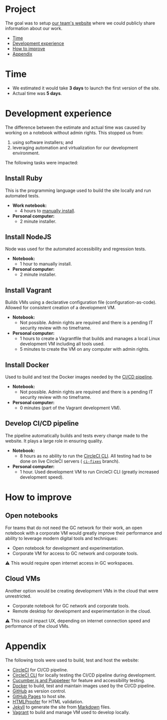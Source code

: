 # Project
The goal was to setup [our team's website](https://dtf-ein.github.io/) where we could publicly share information about our work.

- [Time](#time)
- [Development experience](#development-experience)
- [How to improve](#how-to-improve)
- [Appendix](#appendix)

# Time
- We estimated it would take **3 days** to launch the first version of the site.
- Actual time was **5 days**. 

# Development experience
The difference between the estimate and actual time was caused by working on a notebook without admin rights. This stopped us from:

1. using software installers; and
1. leveraging automation and virtualization for our development environment.

The following tasks were impacted:

## Install Ruby
This is the programming language used to build the site locally and run automated tests. 
- **Work notebook:** 
    - 4 hours to [manually install](https://github.com/dtf-ein/dtf-ein.github.io/issues/1#issuecomment-530790560).  
- **Personal computer:**
    - 2 minute installer.

## Install NodeJS
Node was used for the automated accessibility and regression tests.
- **Notebook:** 
    - 1 hour to manually install.
- **Personal computer:**
    - 2 minute installer.

## Install Vagrant
Builds VMs using a declarative configuration file (configuration-as-code).  Allowed for consistent creation of a development VM.
- **Notebook:** 
    - Not possible.  Admin rights are required and there is a pending IT security review with no timeframe.
- **Personal computer:**
    - 1 hours to create a Vagrantfile that builds and manages a local Linux development VM including all tools used.
    - 5 minutes to create the VM on any computer with admin rights.

## Install Docker
Used to build and test the Docker images needed by the [CI/CD pipeline](https://circleci.com/gh/dtf-ein/dtf-ein.github.io).
- **Notebook:** 
    - Not possible.  Admin rights are required and there is a pending IT security review with no timeframe.
- **Personal computer:**
    - 0 minutes (part of the Vagrant development VM).

## Develop CI/CD pipeline
The pipeline automatically builds and tests every change made to the website.  It plays a large role in ensuring quality.
- **Notebook:** 
    - 8 hours as no ability to run the [CircleCI CLI](https://circleci.com/docs/2.0/local-cli/).  All testing had to be done on live CircleCI servers ( [`ci-fixes`](https://circleci.com/gh/dtf-ein/workflows/dtf-ein.github.io/tree/ci-fixes) branch).
- **Personal computer:**
    - 1 hour.  Used development VM to run CircleCI CLI (greatly increased development speed).

# How to improve
## Open notebooks
For teams that do not need the GC network for their work, an open notebook with a corporate VM would greatly improve their performance and ability to leverage modern digital tools and techniques:

* Open notebook for development and experimentation.
* Corporate VM for access to GC network and corporate tools.

:warning: This would require open internet access in GC workspaces.

## Cloud VMs
Another option would be creating development VMs in the cloud that were unrestricted.  

* Corporate notebook for GC network and corporate tools.
* Remote desktop for development and experimentation in the cloud.

:warning: This could impact UX, depending on internet connection speed and performance of the cloud VMs.

# Appendix
The following tools were used to build, test and host the website:
- [CircleCI](https://circleci.com/) for CI/CD pipeline.
- [CircleCI CLI](https://circleci.com/docs/2.0/local-cli/) for locally testing the CI/CD pipeline during development.
- [Cucumber.js and Puppeteer](https://github.com/patheard/cucumber-puppeteer) for feature and accessibility testing.
- [Docker](https://www.docker.com/) to build, test and maintain images used by the CI/CD pipeline.
- [GitHub](https://github.com/dtf-ein/dtf-ein.github.io) as version control.
- [GitHub Pages](https://pages.github.com/) to host site.
- [HTMLProofer](https://github.com/gjtorikian/html-proofer) for HTML validation.
- [Jekyll](https://jekyllrb.com/) to generate the site from [Markdown](https://en.wikipedia.org/wiki/Markdown) files.
- [Vagrant](https://www.vagrantup.com/) to build and manage VM used to develop locally.
